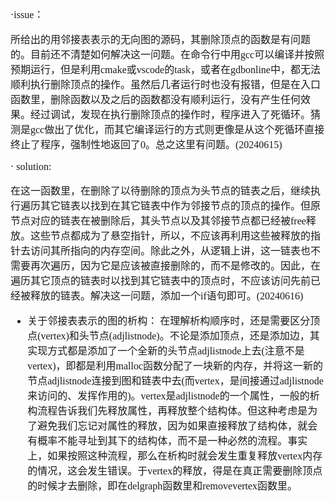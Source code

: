 <font size = 3>
<font face= "宋体">
·issue：

所给出的用邻接表表示的无向图的源码，其删除顶点的函数是有问题的。目前还不清楚如何解决这一问题。在命令行中用gcc可以编译并按照预期运行，但是利用cmake或vscode的task，或者在gdbonline中，都无法顺利执行删除顶点的操作。虽然后几者运行时也没有报错，但是在入口函数里，删除函数以及之后的函数都没有顺利运行，没有产生任何效果。经过调试，发现在执行删除顶点的操作时，程序进入了死循环。猜测是gcc做出了优化，而其它编译运行的方式则更像是从这个死循环直接终止了程序，强制性地返回了0。总之这里有问题。(20240615)

· solution:

在这一函数里，在删除了以待删除的顶点为头节点的链表之后，继续执行遍历其它链表以找到在其它链表中作为邻接节点的顶点的操作。但原节点对应的链表在被删除后，其头节点以及其邻接节点都已经被free释放。这些节点都成为了悬空指针，所以，不应该再利用这些被释放的指针去访问其所指向的内存空间。除此之外，从逻辑上讲，这一链表也不需要再次遍历，因为它是应该被直接删除的，而不是修改的。因此，在遍历其它顶点的链表时以找到其它链表中的顶点时，不应该访问先前已经被释放的链表。解决这一问题，添加一个if语句即可。(20240616)

* 关于邻接表表示的图的析构：
在理解析构顺序时，还是需要区分顶点(vertex)和头节点(adjlistnode)。不论是添加顶点，还是添加边，其实现方式都是添加了一个全新的头节点adjlistnode上去(注意不是vertex)，即都是利用malloc函数分配了一块新的内存，并将这一新的节点adjlistnode连接到图和链表中去(而vertex，是间接通过adjlistnode来访问的、发挥作用的)。vertex是adjlistnode的一个属性，一般的析构流程告诉我们先释放属性，再释放整个结构体。但这种考虑是为了避免我们忘记对属性的释放，因为如果直接释放了结构体，就会有概率不能寻址到其下的结构体，而不是一种必然的流程。事实上，如果按照这种流程，那么在析构时就会发生重复释放vertex内存的情况，这会发生错误。于vertex的释放，得是在真正需要删除顶点的时候才去删除，即在delgraph函数里和removevertex函数里。
</font>
</font>
